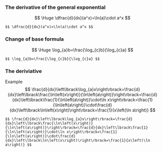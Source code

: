 ### The derivative of the general exponential 

$$ \Huge \dfrac{d}{dx}(a^x)=\ln(a)\cdot a^x $$

```
$$ \dfrac{d}{dx}(a^x)=\ln(a)\cdot a^x $$

```








### Change of base formula

$$ \Huge \log_{a}b=\frac{\log_{c}b}{\log_{c}a} $$
```
$$ \log_{a}b=\frac{\log_{c}b}{\log_{c}a} $$

```




### The deriviative
Example
$$ \frac{d}{dx}\left\lbrack\log_{a}x\right\rbrack=\frac{d}{dx}\left\lbrack\frac{\ln\left(x\right)}{\ln\left(a\right)}\right\rbrack=\frac{d}{dx}\left\lbrack\frac{1}{\ln\left(a\right)}\cdot\ln x\right\rbrack=\frac{1}{\ln\left(a\right)}\cdot\frac{d}{dx}\left\lbrack\ln\left(x\right)\right\rbrack=\frac{1}{x\left(\ln a\right)} $$

```
$$ \frac{d}{dx}\left\lbrack\log_{a}x\right\rbrack=\frac{d}{dx}\left\lbrack\frac{\ln\left(x\right)}{\ln\left(a\right)}\right\rbrack=\frac{d}{dx}\left\lbrack\frac{1}{\ln\left(a\right)}\cdot\ln x\right\rbrack=\frac{1}{\ln\left(a\right)}\cdot\frac{d}{dx}\left\lbrack\ln\left(x\right)\right\rbrack=\frac{1}{x\left(\ln a\right)} $$
```